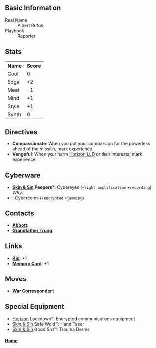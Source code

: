 ## Basic Information
<dl>
	<dt>Real Name</dt>
	<dd>Albert Rufus</dd>
	<dt>Playbook</dt>
	<dd>Reporter</dd>
</dl>

## Stats
Name | Score
-----|------
Cool | 0
Edge | +2
Meat | -1
Mind | +1
Style | +1
Synth | 0

## Directives
- **Compassionate**: When you put your compassion for the powerless ahead of the mission, mark experience.
- **Vengeful**: When your harm [Horizon LLD](../Corporations/HorizonLLD.md) or their interests, mark experience.

## Cyberware
- **[Skin & Sin](../Corporations/SkinAndSin.md) Peepers™**: Cybereyes (`+light amplification` `+recording`)
_Why_: 
- : Cybercoms (`+encrypted` `+jamming`)


## Contacts
- **[Abbott](../Contacts/Abbott)**: 
- **[Grandfather Trung](../Contacts/GrandfatherTrung.md)**: 

## Links
- **[Kid](Kid.md)**: +1
- **[Memory Card](MemoryCard.md)**: +1

## Moves
- **War Correspondent**

## Special Equipment
- [Horizon](../Corporations/HorizonLLD.md) Lockdown™: Encrypted communications equipment
- [Skin & Sin](../Corporations/SkinAndSin.md) Safe Word™: Hand Taser
- [Skin & Sin](../Corporations/SkinAndSin.md) Good Shit™: Trauma Derms

#### [Home](Characters.md)